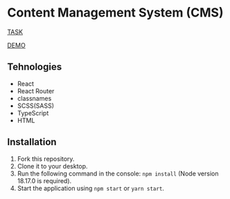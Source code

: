 # Content Management System (CMS)

[TASK](https://docs.google.com/document/d/1ZsCmCjY2tErDPjqsMOhoO8ctA0LHIVHhVnvXSBur0ts/edit#heading=h.ug9dy4iwegjt)

[DEMO](https://M1k1ta.github.io/content-management-system)

## Tehnologies
- React
- React Router
- classnames
- SCSS(SASS)
- TypeScript
- HTML

## Installation
1. Fork this repository.
2. Clone it to your desktop.
3. Run the following command in the console: `npm install` (Node version 18.17.0 is required).
4. Start the application using `npm start` or `yarn start`.
